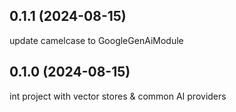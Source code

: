 ## 0.1.1 (2024-08-15)

update camelcase to GoogleGenAiModule

## 0.1.0 (2024-08-15)

int project with vector stores & common AI providers